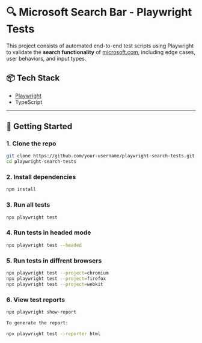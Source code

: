 # 🔍 Microsoft Search Bar - Playwright Tests

This project consists of automated end-to-end test scripts using Playwright to validate the **search functionality** of [microsoft.com](https://www.microsoft.com), including edge cases, user behaviors, and input types.

## 📦 Tech Stack

- [Playwright](https://playwright.dev/)
- TypeScript

---

## 🚀 Getting Started

### 1. Clone the repo

```bash
git clone https://github.com/your-username/playwright-search-tests.git
cd playwright-search-tests
```

### 2. Install dependencies

```bash
npm install
```

### 3. Run all tests

```bash
npx playwright test
```

### 4. Run tests in headed mode

```bash
npx playwright test --headed
```

### 5. Run tests in diffrent browsers

```bash
npx playwright test --project=chromium
npx playwright test --project=firefox
npx playwright test --project=webkit
```

### 6. View test reports

```bash
npx playwright show-report

To generate the report:

npx playwright test --reporter html
```

